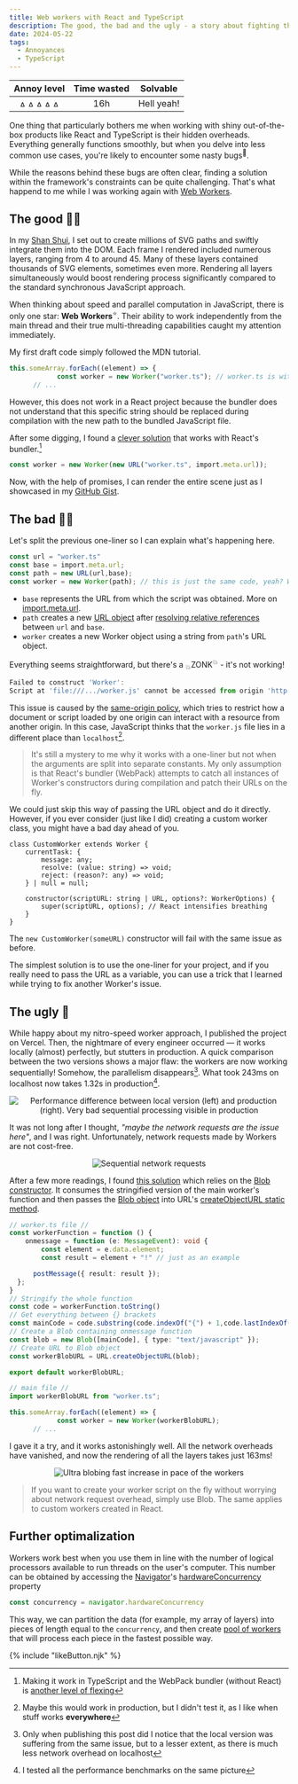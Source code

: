 ```yaml
---
title: Web workers with React and TypeScript
description: The good, the bad and the ugly - a story about fighting the dualistic nature of parallelism and overheads of TypeScript and React.
date: 2024-05-22
tags:
  - Annoyances
  - TypeScript
---
```

<div align="center">

| Annoy level | Time wasted | Solvable |
| :-: | :-: | :-: |
| <img src="/img/Bolt.svg" alt="Annoying bolt level 1 on" width="15" height="12"/><img src="/img/Bolt.svg" alt="Annoying bolt level 2 on" width="15" height="12"/><img src="/img/Bolt.svg" class="off" alt="Annoying bolt level 3 off" width="15" height="12"/><img src="/img/Bolt.svg" class="off" alt="Annoying bolt level 4 off" width="15" height="12"/><img src="/img/Bolt.svg" class="off" alt="Annoying bolt level 5 off" width="15" height="12"/> | 16h | Hell yeah! |

</div>

One thing that particularly bothers me when working with shiny out-of-the-box products like React and TypeScript is their hidden overheads. Everything generally functions smoothly, but when you delve into less common use cases, you're likely to encounter some nasty bugs<sup>🐛</sup>. 

While the reasons behind these bugs are often clear, finding a solution within the framework's constraints can be quite challenging. That's what happend to me while I was working again with [Web Workers](docs/Web/API/Web_Workers_API/Using_web_workers).

## The good 🦸‍♂️

In my [Shan Shui](https://github.com/Megaemce/shan_shui), I set out to create millions of SVG paths and swiftly integrate them into the DOM. Each frame I rendered included numerous layers, ranging from 4 to around 45. Many of these layers contained thousands of SVG elements, sometimes even more. Rendering all layers simultaneously would boost rendering process significantly compared to the standard synchronous JavaScript approach.

When thinking about speed and parallel computation in JavaScript, there is only one star: **Web Workers**<sup>⭐</sup>. Their ability to work independently from the main thread and their true multi-threading capabilities caught my attention immediately.

My first draft code simply followed the MDN tutorial.

````ts
this.someArray.forEach((element) => { 
			const worker = new Worker("worker.ts"); // worker.ts is within same folder, da!
      // ...
````

However, this does not work in a React project because the bundler does not understand that this specific string should be replaced during compilation with the new path to the bundled JavaScript file.

After some digging, I found a [clever solution](https://blog.logrocket.com/web-workers-react-typescript/#:~:text=Inside%20the%20component%2C%20we%E2%80%99ll%20initialize%20a%20new%20web%20worker%20with%20the%20count.ts%20worker%20file%20we%20already%20created%3A) that works with React's bundler.[^0]
````ts
const worker = new Worker(new URL("worker.ts", import.meta.url)); 
````
Now, with the help of promises, I can render the entire scene just as I showcased in my  [GitHub Gist](https://gist.github.com/Megaemce/92f768c0686fc63666935d0a82f646d9).


## The bad 🦹‍♂️
Let's split the previous one-liner so I can explain what's happening here.
````ts
const url = "worker.ts"
const base = import.meta.url;
const path = new URL(url,base);
const worker = new Worker(path); // this is just the same code, yeah? Well...not in React
````

- `base` represents the URL from which the script was obtained. More on  [import.meta.url](https://developer.mozilla.org/en-US/docs/Web/JavaScript/Reference/Operators/import.meta#url).
- `path` creates a new [URL object](https://developer.mozilla.org/en-US/docs/Web/API/URL) after [resolving relative references](https://developer.mozilla.org/en-US/docs/Web/API/URL_API/Resolving_relative_references) between `url` and `base`.
- `worker` creates a new Worker object using a string from `path`'s URL object.

Everything seems straightforward, but there's a <sub>💥</sub>ZONK<sup>💥</sup> - it's not working!
````javascript
Failed to construct 'Worker': 
Script at 'file:///.../worker.js' cannot be accessed from origin 'http://localhost:3000'.
````
This issue is caused by the [same-origin policy](https://developer.mozilla.org/en-US/docs/Web/Security/Same-origin_policy), which tries to restrict how a document or script loaded by one origin can interact with a resource from another origin. In this case, JavaScript thinks that the `worker.js` file lies in a different place than `localhost`[^1].

> It's still a mystery to me why it works with a one-liner but not when the arguments are split into separate constants. My only assumption is that React's bundler (WebPack) attempts to catch all instances of Worker's constructors during compilation and patch their URLs on the fly.

We could just skip this way of passing the URL object and do it directly. However, if you ever consider (just like I did) creating a custom worker class, you might have a bad day ahead of you.

````ts/8
class CustomWorker extends Worker {
    currentTask: {
        message: any;
        resolve: (value: string) => void;
        reject: (reason?: any) => void;
    } | null = null;

    constructor(scriptURL: string | URL, options?: WorkerOptions) {
        super(scriptURL, options); // React intensifies breathing
    }
}
````
The `new CustomWorker(someURL)` constructor will fail with the same issue as before.

The simplest solution is to use the one-liner for your project, and if you really need to pass the URL as a variable, you can use a trick that I learned while trying to fix another Worker's issue.

## The ugly 🥸
While happy about my nitro-speed worker approach, I published the project on Vercel. Then, the nightmare of every engineer occurred — it works locally (almost) perfectly, but stutters in production. A quick comparison between the two versions shows a major flaw: the workers are now working sequentially! Somehow, the parallelism disappears[^2]. What took 243ms on localhost now takes 1.32s in production[^3].

<div align="center"><img src="/img/shan_shui_worker_performance_before.png" alt="Performance difference between local version (left) and production (right). Very bad sequential processing visible in production" class="subtextImg"/></div>

It was not long after I thought, _"maybe the network requests are the issue here"_, and I was right. Unfortunately, network requests made by Workers are not cost-free.

<div align="center"><img src="/img/shan_shui_worker_performance_network.png" alt="Sequential network requests" class="subtextImg"/></div>

After a few more readings, I found [this solution](https://dev.to/martinsolumide8/how-to-use-web-worker-in-react-with-typescript-4o79) which relies on the [Blob constructor](https://developer.mozilla.org/en-US/docs/Web/API/Blob/Blob). It consumes the stringified version of the main worker's function and then passes the [Blob object](https://developer.mozilla.org/en-US/docs/Web/API/Blob) into URL's [createObjectURL static method](https://developer.mozilla.org/en-US/docs/Web/API/URL/createObjectURL_static).

````ts
// worker.ts file //
const workerFunction = function () {
    onmessage = function (e: MessageEvent): void {
	    const element = e.data.element;
	    const result = element + "!" // just as an example

	  postMessage({ result: result });
  };
}
// Stringify the whole function
const code = workerFunction.toString() 
// Get everything between {} brackets
const mainCode = code.substring(code.indexOf("{") + 1,code.lastIndexOf("}")); 
// Create a Blob containing onmessage function
const blob = new Blob([mainCode], { type: "text/javascript" }); 
// Create URL to Blob object
const workerBlobURL = URL.createObjectURL(blob); 

export default workerBlobURL;

// main file //
import workerBlobURL from "worker.ts";

this.someArray.forEach((element) => { 
			const worker = new Worker(workerBlobURL);
      // ...
````
I gave it a try, and it works astonishingly well. All the network overheads have vanished, and now the rendering of all the layers takes just 163ms!

<div align="center"><img src="/img/shan_shui_worker_performance_after.png" alt="Ultra blobing fast increase in pace of the workers" class="subtextImg"/></div>

> If you want to create your worker script on the fly without worrying about network request overhead, simply use Blob. The same applies to custom workers created in React.

## Further optimalization
Workers work best when you use them in line with the number of logical processors available to run threads on the user's computer. This number can be obtained by accessing the [Navigator](https://developer.mozilla.org/en-US/docs/Web/API/Navigator)'s [hardwareConcurrency](https://developer.mozilla.org/en-US/docs/Web/API/Navigator/hardwareConcurrency) property
````js
const concurrency = navigator.hardwareConcurrency
````

This way, we can partition the data (for example, my array of layers) into pieces of length equal to the `concurrency`, and then create [pool of workers](https://developer.mozilla.org/en-US/docs/Web/API/Navigator/hardwareConcurrency#examples) that will process each piece in the fastest possible way. 

{% include "likeButton.njk" %}

[^0]: Making it work in TypeScript and the WebPack bundler (without React) is [another level of flexing](https://www.jameslmilner.com/posts/workers-with-webpack-and-ts/)
[^1]: Maybe this would work in production, but I didn't test it, as I like when stuff works **everywhere**
[^2]: Only when publishing this post did I notice that the local version was suffering from the same issue, but to a lesser extent, as there is much less network overhead on localhost
[^3]: I tested all the performance benchmarks on the same picture
